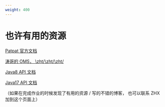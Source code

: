 ```yaml
---
weight: 400
---
```


# 也许有用的资源

[Patpat 官方文档](https://github.com/BUAA-SE-2021/patpat)

[涛哥的 OMS， \zht/\zht/\zht/](https://github.com/zhtjtcz/Java-OMS)

[Java8 API 文档](https://docs.oracle.com/javase/8/docs/api/)

[Java17 API 文档](https://docs.oracle.com/en/java/javase/17/docs/api/index.html)

（如果在完成作业的时候发现了有用的资源 / 写的不错的博客， 也可以联系 ZHX 加到这个页面上）

